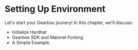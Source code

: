 # Setting Up Environment

Let's start your Gearbox jounery! In this chapter, we'll discuss:
  * Initialize Hardhat
  * Gearbox SDK and Mainnet Forking
  * A Simple Example  
